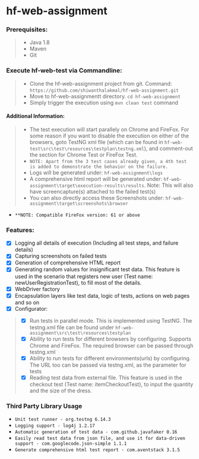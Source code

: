 # hf-web-assignment

### Prerequisites:
> - Java 1.8
> - Maven
> - Git

### Execute hf-web-test via Commandline:
> - Clone the hf-web-assignment project from git.
>   Command: ```https://github.com/shiwanthalakmal/hf-web-assignment.git```
> - Move to hf-web-assignmentt directory. ```cd hf-web-assignment```
> - Simply trigger the execution using ```mvn clean test``` command

#### Additional Information:
> - The test execution will start parallely on Chrome and FireFox. For some reason if you want to disable the execution on either of the browsers, goto TestNG xml file (which can be found in ```hf-web-test\src\test\resources\testplan\testng.xml```), and comment-out the section for Chrome Test or FireFox Test.
> - ```NOTE: Apart from the 3 test cases already given, a 4th test is added to demonstrate the behavior on the failure.```
> - Logs will be generated under: ```hf-web-assignment\logs```
> - A comprehensive html report will be generated under: ```hf-web-assignment\target\execution-results\results```. Note: This will also have screencapture(s) attached to the failed test(s)
> - You can also directly access these Screenshots under: ```hf-web-assignment\target\screenshots\browser```
- ```**NOTE: Compatible FireFox version: 61 or above```

### Features:
- [x] Logging all details of execution (Including all test steps, and failure details)
- [x] Capturing screenshots on failed tests
- [x] Generation of comprehensive HTML report 
- [x] Generating random values for insignificant test data. This feature is used in the scenario that registers new user (Test name: newUserRegistrationTest), to fill most of the details.
- [x] WebDriver factory
- [x] Encapsulation layers like test data, logic of tests, actions on web pages and so on
- [x] Configurator:
> - [x] Run tests in parallel mode. This is implemented using TestNG. The testng.xml file can be found under ```hf-web-assignment\src\test\resources\testplan```
> - [x] Ability to run tests for different browsers by configuring. Supports Chrome and FireFox. The required browser can be passed through testng.xml
> - [x] Ability to run tests for different environments(urls) by configuring. The URL too can be passed via testng.xml, as the parameter for tests
> - [x] Reading test data from external file. This feature is used in the checkout test (Test name: itemCheckoutTest), to input the quantity and the size of the dress.

### Third Party Library Usage
- ```Unit test runner - org.testng 6.14.3```
- ```Logging support - log4j 1.2.17```
- ```Automatic generation of test data - com.github.javafaker 0.16```
- ```Easily read test data from json file, and use it for data-driven support - com.googlecode.json-simple 1.1.1```
- ```Generate comprehensive html test report - com.aventstack 3.1.5```
